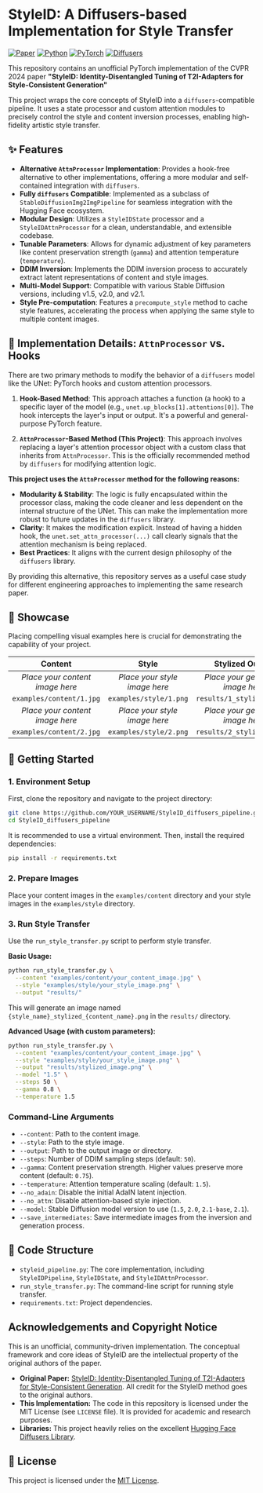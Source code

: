 # StyleID: A Diffusers-based Implementation for Style Transfer

[![Paper](https://img.shields.io/badge/paper-CVPR'24-blue)](https://arxiv.org/abs/2404.09468)
[![Python](https://img.shields.io/badge/Python-3.8+-green.svg)](https://www.python.org/)
[![PyTorch](https://img.shields.io/badge/PyTorch-2.0+-ee4c2c.svg)](https://pytorch.org/)
[![Diffusers](https://img.shields.io/badge/%F0%9F%A4%97%20Hugging%20Face-Diffusers-yellow)](https://github.com/huggingface/diffusers)

This repository contains an unofficial PyTorch implementation of the CVPR 2024 paper **"StyleID: Identity-Disentangled Tuning of T2I-Adapters for Style-Consistent Generation"** 

This project wraps the core concepts of StyleID into a `diffusers`-compatible pipeline. It uses a state processor and custom attention modules to precisely control the style and content inversion processes, enabling high-fidelity artistic style transfer.

## ✨ Features

- **Alternative `AttnProcessor` Implementation**: Provides a hook-free alternative to other implementations, offering a more modular and self-contained integration with `diffusers`.
- **Fully `diffusers` Compatible**: Implemented as a subclass of `StableDiffusionImg2ImgPipeline` for seamless integration with the Hugging Face ecosystem.
- **Modular Design**: Utilizes a `StyleIDState` processor and a `StyleIDAttnProcessor` for a clean, understandable, and extensible codebase.
- **Tunable Parameters**: Allows for dynamic adjustment of key parameters like content preservation strength (`gamma`) and attention temperature (`temperature`).
- **DDIM Inversion**: Implements the DDIM inversion process to accurately extract latent representations of content and style images.
- **Multi-Model Support**: Compatible with various Stable Diffusion versions, including v1.5, v2.0, and v2.1.
- **Style Pre-computation**: Features a `precompute_style` method to cache style features, accelerating the process when applying the same style to multiple content images.

## 🔧 Implementation Details: `AttnProcessor` vs. Hooks

There are two primary methods to modify the behavior of a `diffusers` model like the UNet: PyTorch hooks and custom attention processors.

1.  **Hook-Based Method**: This approach attaches a function (a hook) to a specific layer of the model (e.g., `unet.up_blocks[1].attentions[0]`). The hook intercepts the layer's input or output. It's a powerful and general-purpose PyTorch feature.

2.  **`AttnProcessor`-Based Method (This Project)**: This approach involves replacing a layer's attention processor object with a custom class that inherits from `AttnProcessor`. This is the officially recommended method by `diffusers` for modifying attention logic.

**This project uses the `AttnProcessor` method for the following reasons:**

- **Modularity & Stability**: The logic is fully encapsulated within the processor class, making the code cleaner and less dependent on the internal structure of the UNet. This can make the implementation more robust to future updates in the `diffusers` library.
- **Clarity**: It makes the modification explicit. Instead of having a hidden hook, the `unet.set_attn_processor(...)` call clearly signals that the attention mechanism is being replaced.
- **Best Practices**: It aligns with the current design philosophy of the `diffusers` library.

By providing this alternative, this repository serves as a useful case study for different engineering approaches to implementing the same research paper.

## 🎨 Showcase

Placing compelling visual examples here is crucial for demonstrating the capability of your project.

| Content | Style | Stylized Output |
| :---: | :---: | :---: |
| *Place your content image here* | *Place your style image here* | *Place your generated image here* |
| `examples/content/1.jpg` | `examples/style/1.png` | `results/1_stylized_1.png` |
| *Place your content image here* | *Place your style image here* | *Place your generated image here* |
| `examples/content/2.jpg` | `examples/style/2.png` | `results/2_stylized_2.png` |


## 🚀 Getting Started

### 1. Environment Setup

First, clone the repository and navigate to the project directory:
```bash
git clone https://github.com/YOUR_USERNAME/StyleID_diffusers_pipeline.git
cd StyleID_diffusers_pipeline
```

It is recommended to use a virtual environment. Then, install the required dependencies:
```bash
pip install -r requirements.txt
```

### 2. Prepare Images

Place your content images in the `examples/content` directory and your style images in the `examples/style` directory.

### 3. Run Style Transfer

Use the `run_style_transfer.py` script to perform style transfer.

**Basic Usage:**
```bash
python run_style_transfer.py \
  --content "examples/content/your_content_image.jpg" \
  --style "examples/style/your_style_image.png" \
  --output "results/"
```
This will generate an image named `{style_name}_stylized_{content_name}.png` in the `results/` directory.

**Advanced Usage (with custom parameters):**
```bash
python run_style_transfer.py \
  --content "examples/content/your_content_image.jpg" \
  --style "examples/style/your_style_image.png" \
  --output "results/stylized_image.png" \
  --model "1.5" \
  --steps 50 \
  --gamma 0.8 \
  --temperature 1.5
```

### Command-Line Arguments

- `--content`: Path to the content image.
- `--style`: Path to the style image.
- `--output`: Path to the output image or directory.
- `--steps`: Number of DDIM sampling steps (default: `50`).
- `--gamma`: Content preservation strength. Higher values preserve more content (default: `0.75`).
- `--temperature`: Attention temperature scaling (default: `1.5`).
- `--no_adain`: Disable the initial AdaIN latent injection.
- `--no_attn`: Disable attention-based style injection.
- `--model`: Stable Diffusion model version to use (`1.5`, `2.0`, `2.1-base`, `2.1`).
- `--save_intermediates`: Save intermediate images from the inversion and generation process.

## 🔧 Code Structure

- `styleid_pipeline.py`: The core implementation, including `StyleIDPipeline`, `StyleIDState`, and `StyleIDAttnProcessor`.
- `run_style_transfer.py`: The command-line script for running style transfer.
- `requirements.txt`: Project dependencies.

##  Acknowledgements and Copyright Notice

This is an unofficial, community-driven implementation. The conceptual framework and core ideas of StyleID are the intellectual property of the original authors of the paper.

- **Original Paper:** [StyleID: Identity-Disentangled Tuning of T2I-Adapters for Style-Consistent Generation](https://arxiv.org/abs/2404.09468). All credit for the StyleID method goes to the original authors.
- **This Implementation:** The code in this repository is licensed under the MIT License (see `LICENSE` file). It is provided for academic and research purposes.
- **Libraries:** This project heavily relies on the excellent [Hugging Face Diffusers Library](https://github.com/huggingface/diffusers).

## 📄 License 

This project is licensed under the [MIT License](LICENSE).
